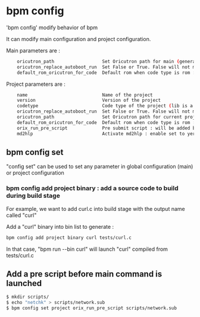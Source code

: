 # bpm config

'bpm config' modify behavior of bpm

It can modify main configuration and project configuration.

Main parameters are :

```bash
    oricutron_path                  Set Oricutron path for main (general behavior), value must be path of Oricutron binary with filename binary in the path
    oricutron_replace_autoboot_run  Set False or True. False will not modify /etc/autoboot in Oricutron
    default_rom_oricutron_for_code  Default rom when code type is rom : the .rom will be inserted into this slot
```

Project parameters are :

```bash
    name                            Name of the project
    version                         Version of the project
    codetype                        Code type of the project (lib is a library, bin a command line [lib|bin])
    oricutron_replace_autoboot_run  Set False or True. False will not modify /etc/autoboot in Oricutron when bpm run is executed
    oricutron_path                  Set Oricutron path for current project
    default_rom_oricutron_for_code  Default rom when code type is rom : the .rom will be inserted into this slot
    orix_run_pre_script             Pre submit script : will be added before project command
    md2hlp                          Activate md2hlp : enable set to yer, disabled set to no
```

## bpm config set

"config set" can be used to set any parameter in global configuration (main) or project configuration

### bpm config add project binary : add a source code to build during build stage

For example, we want to add curl.c into build stage with the output name called "curl"

Add a "curl" binary into bin list to generate :

```bash
bpm config add project binary curl tests/curl.c
```

In that case, "bpm run --bin curl" will launch "curl" compiled from tests/curl.c

## Add a pre script before main command is launched

```bash
$ mkdir scripts/
$ echo "netchk" > scripts/network.sub
$ bpm config set project orix_run_pre_script scripts/network.sub
```

